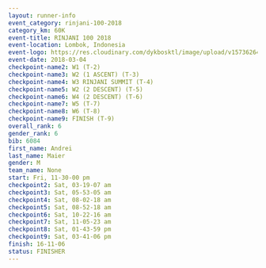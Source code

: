 ```yaml
---
layout: runner-info 
event_category: rinjani-100-2018 
category_km: 60K 
event-title: RINJANI 100 2018 
event-location: Lombok, Indonesia 
event-logo: https://res.cloudinary.com/dykbosktl/image/upload/v1573626435/Logo/Rinjani_eoufbh.png 
event-date: 2018-03-04 
checkpoint-name2: W1 (T-2) 
checkpoint-name3: W2 (1 ASCENT) (T-3) 
checkpoint-name4: W3 RINJANI SUMMIT (T-4) 
checkpoint-name5: W2 (2 DESCENT) (T-5) 
checkpoint-name6: W4 (2 DESCENT) (T-6) 
checkpoint-name7: W5 (T-7) 
checkpoint-name8: W6 (T-8) 
checkpoint-name9: FINISH (T-9) 
overall_rank: 6
gender_rank: 6
bib: 6084
first_name: Andrei
last_name: Maier
gender: M
team_name: None
start: Fri, 11-30-00 pm
checkpoint2: Sat, 03-19-07 am
checkpoint3: Sat, 05-53-05 am
checkpoint4: Sat, 08-02-18 am
checkpoint5: Sat, 08-52-18 am
checkpoint6: Sat, 10-22-16 am
checkpoint7: Sat, 11-05-23 am
checkpoint8: Sat, 01-43-59 pm
checkpoint9: Sat, 03-41-06 pm
finish: 16-11-06
status: FINISHER
---
```

